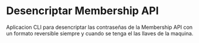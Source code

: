 # Desencriptar Membership API

Aplicacion CLI para desencriptar las contraseñas de la Membership API con un formato reversible siempre y cuando se tenga el las llaves de la maquina.


